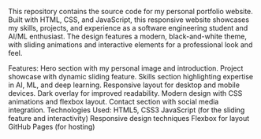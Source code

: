 This repository contains the source code for my personal portfolio website. Built with HTML, CSS, and JavaScript, this responsive website showcases my skills, projects, and experience as a software engineering student and AI/ML enthusiast. The design features a modern, black-and-white theme, with sliding animations and interactive elements for a professional look and feel.

Features:
Hero section with my personal image and introduction.
Project showcase with dynamic sliding feature.
Skills section highlighting expertise in AI, ML, and deep learning.
Responsive layout for desktop and mobile devices.
Dark overlay for improved readability.
Modern design with CSS animations and flexbox layout.
Contact section with social media integration.
Technologies Used:
HTML5, CSS3
JavaScript (for the sliding feature and interactivity)
Responsive design techniques
Flexbox for layout
GitHub Pages (for hosting)
